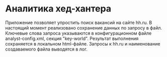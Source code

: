 # Аналитика хед-хантера
Приложение позволяет упростить поиск вакансий на сайте hh.ru. 
В настоящий момент реализовано сохранение данных по запросу в файл. Ключевые слова запроса указываются в конфигурационном файле analyst-config.xml, секция "key-world". Результат выполнения сохраняется в локальном html-файле. Запросы к hh.ru и наименование создаваемого файла выводятся в лог.
